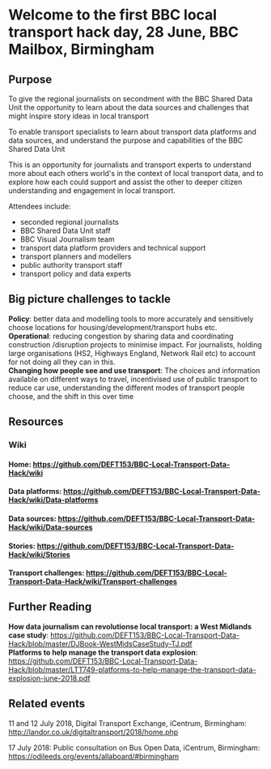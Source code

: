 # Welcome to the first BBC local transport hack day, 28 June, BBC Mailbox, Birmingham

## Purpose  
To give the regional journalists on secondment with the BBC Shared Data Unit the opportunity to learn about the data sources and challenges that might inspire story ideas in local transport

To enable transport specialists to learn about transport data platforms and data sources, and understand the purpose and capabilities of the BBC Shared Data Unit

This is an opportunity for journalists and transport experts to understand more about each others world's in the context of local transport data, and to explore how each could support and assist the other to deeper citizen understanding and engagement in local transport.

Attendees include:
* seconded regional journalists 
* BBC Shared Data Unit staff 
* BBC Visual Journalism team
* transport data platform providers and technical support
* transport planners and modellers
* public authority transport staff
* transport policy and data experts 

## Big picture challenges to tackle
**Policy**: better data and modelling tools to more accurately and sensitively choose locations for housing/development/transport hubs etc.   
**Operational**: reducing congestion by sharing data and coordinating construction /disruption projects to minimise impact.  For journalists, holding large organisations (HS2, Highways England, Network Rail etc) to account for not doing all they can in this.  
**Changing how people see and use transport**: 
The choices and information available on different ways to travel, incentivised use of public transport to reduce car use, understanding the different modes of transport people choose, and the shift in this over time 

## Resources
### Wiki
#### Home: https://github.com/DEFT153/BBC-Local-Transport-Data-Hack/wiki
#### Data platforms: https://github.com/DEFT153/BBC-Local-Transport-Data-Hack/wiki/Data-platforms
#### Data sources: https://github.com/DEFT153/BBC-Local-Transport-Data-Hack/wiki/Data-sources
#### Stories: https://github.com/DEFT153/BBC-Local-Transport-Data-Hack/wiki/Stories
#### Transport challenges: https://github.com/DEFT153/BBC-Local-Transport-Data-Hack/wiki/Transport-challenges

## Further Reading
**How data journalism can revolutionse local transport: a West Midlands case study**: https://github.com/DEFT153/BBC-Local-Transport-Data-Hack/blob/master/DJBook-WestMidsCaseStudy-TJ.pdf  
**Platforms to help manage the transport data explosion**: https://github.com/DEFT153/BBC-Local-Transport-Data-Hack/blob/master/LTT749-platforms-to-help-manage-the-transport-data-explosion-june-2018.pdf 

## Related events
11 and 12 July 2018, Digital Transport Exchange, iCentrum, Birmingham: http://landor.co.uk/digitaltransport/2018/home.php

17 July 2018: Public consultation on Bus Open Data, iCentrum, Birmingham: https://odileeds.org/events/allaboard/#birmingham 

